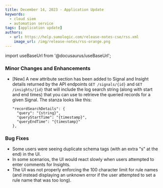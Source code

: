 ```yaml
---
title: December 14, 2023 - Application Update
keywords:
  - cloud siem
  - automation service
tags: [application update]
authors:
  - url: https://help.sumologic.com/release-notes-cse/rss.xml
    image_url: /img/release-notes/rss-orange.png
---
```


import useBaseUrl from '@docusaurus/useBaseUrl';

### Minor Changes and Enhancements

* [New] A new attribute section has been added to Signal and Insight details returned by the API endpoints `GET /signals/{id}` and `GET /insights/{id}` that will include the log search string (along with start and end times) that you can use to retrieve the queried records for a given Signal. The stanza looks like this:

    ```
    "recordSearchDetails": {
      "query": "{string}",
      "queryStartTime": "{timestamp}",
      "queryEndTime": "{timestamp}"
    },
    ```

### Bug Fixes

* Some users were seeing duplicate schema tags (with an extra "s" at the end) in the UI.
* In some scenarios, the UI would react slowly when users attempted to enter comments for Insights.
* The UI was not properly enforcing the 100 character limit for rule names (and instead displaying an unknown error if the user attempted to set a rule name that was too long).
